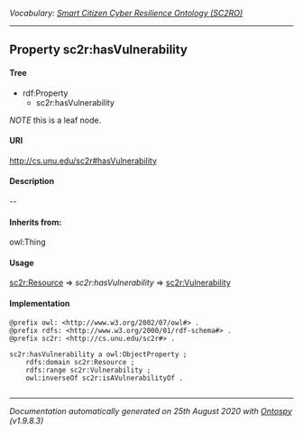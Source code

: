 _Vocabulary: [Smart Citizen Cyber Resilience Ontology (SC2RO)](index.md)_

---








## Property sc2r:hasVulnerability


#### Tree

* rdf:Property
    * sc2r:hasVulnerability





*NOTE* this is a leaf node.


#### URI
http://cs.unu.edu/sc2r#hasVulnerability

#### Description
--


#### Inherits from:
owl:Thing



#### Usage


[sc2r:Resource](class-sc2rresource.md)
=&gt;&nbsp;_sc2r:hasVulnerability_&nbsp;=&gt;&nbsp;[sc2r:Vulnerability](class-sc2rvulnerability.md)

#### Implementation
```
@prefix owl: <http://www.w3.org/2002/07/owl#> .
@prefix rdfs: <http://www.w3.org/2000/01/rdf-schema#> .
@prefix sc2r: <http://cs.unu.edu/sc2r#> .

sc2r:hasVulnerability a owl:ObjectProperty ;
    rdfs:domain sc2r:Resource ;
    rdfs:range sc2r:Vulnerability ;
    owl:inverseOf sc2r:isAVulnerabilityOf .


```










---

_Documentation automatically generated on 25th August 2020 with [Ontospy](http://lambdamusic.github.io/Ontospy/ "Open") (v1.9.8.3)_
